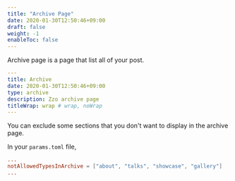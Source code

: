 ```yaml
---
title: "Archive Page"
date: 2020-01-30T12:50:46+09:00
draft: false
weight: -1
enableToc: false
---
```


Archive page is a page that list all of your post.

```yaml
---
title: Archive
date: 2020-01-30T12:50:46+09:00
type: archive
description: Zzo archive page
titleWrap: wrap # wrap, noWrap
---

```

You can exclude some sections that you don't want to display in the archive page.

In your `params.toml` file,

```toml
...
notAllowedTypesInArchive = ["about", "talks", "showcase", "gallery"]
...
```

